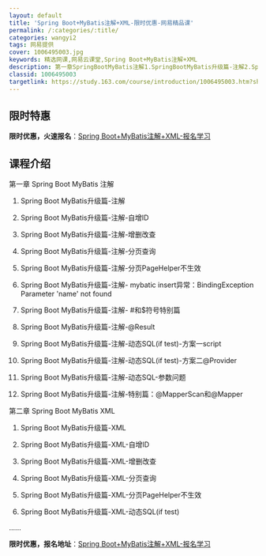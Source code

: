 ```yaml
---
layout: default
title: 'Spring Boot+MyBatis注解+XML-限时优惠-网易精品课'
permalink: /:categories/:title/
categories: wangyi2
tags: 网易提供
cover: 1006495003.jpg
keywords: 精选网课,网易云课堂,Spring Boot+MyBatis注解+XML
description: 第一章SpringBootMyBatis注解1.SpringBootMyBatis升级篇-注解2.SpringBootM
classid: 1006495003
targetlink: https://study.163.com/course/introduction/1006495003.htm?share=1&shareId=1025206652&utm_campaign=share&utm_medium=iphoneShare&utm_source=&utm_u=1025206652
---
```


## 限时特惠

**限时优惠，火速报名**：[Spring Boot+MyBatis注解+XML-报名学习](https://study.163.com/course/introduction/1006495003.htm?share=1&shareId=1025206652&utm_campaign=share&utm_medium=iphoneShare&utm_source=&utm_u=1025206652)

## 课程介绍

第一章 Spring Boot MyBatis 注解

1. Spring Boot MyBatis升级篇-注解

2. Spring Boot MyBatis升级篇-注解-自增ID

3. Spring Boot MyBatis升级篇-注解-增删改查

4. Spring Boot MyBatis升级篇-注解-分页查询

5. Spring Boot MyBatis升级篇-注解-分页PageHelper不生效

6. Spring Boot MyBatis升级篇-注解- mybatic insert异常：BindingException Parameter 'name' not found

7. Spring Boot MyBatis升级篇-注解- #和$符号特别篇

8. Spring Boot MyBatis升级篇-注解-@Result

9. Spring Boot MyBatis升级篇-注解-动态SQL(if test)-方案一script

10. Spring Boot MyBatis升级篇-注解-动态SQL(if test)-方案二@Provider

11. Spring Boot MyBatis升级篇-注解-动态SQL-参数问题

12.	Spring Boot MyBatis升级篇-注解-特别篇：@MapperScan和@Mapper



第二章 Spring Boot MyBatis XML

1. Spring Boot MyBatis升级篇-XML

2. Spring Boot MyBatis升级篇-XML-自增ID

3. Spring Boot MyBatis升级篇-XML-增删改查

4. Spring Boot MyBatis升级篇-XML-分页查询

5. Spring Boot MyBatis升级篇-XML-分页PageHelper不生效

6. Spring Boot MyBatis升级篇-XML-动态SQL(if test)

......

**限时优惠，报名地址**：[Spring Boot+MyBatis注解+XML-报名学习](https://study.163.com/course/introduction/1006495003.htm?share=1&shareId=1025206652&utm_campaign=share&utm_medium=iphoneShare&utm_source=&utm_u=1025206652)

